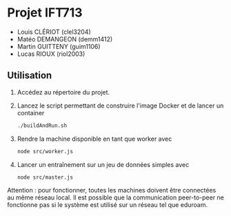 
# Projet IFT713

- Louis CLÉRIOT (clel3204)
- Matéo DEMANGEON (demm1412)
- Martin GUITTENY (guim1106)
- Lucas RIOUX (riol2003)

## Utilisation

1. Accédez au répertoire du projet.

2. Lancez le script permettant de construire l'image Docker et de lancer un container

    ```bash
    ./buildAndRun.sh
    ```

3. Rendre la machine disponible en tant que worker avec
    ```bash
    node src/worker.js
    ```

4. Lancer un entraînement sur un jeu de données simples avec
    ```bash
    node src/master.js
    ```

Attention : pour fonctionner, toutes les machines doivent être connectées au même réseau local.
Il est possible que la communication peer-to-peer ne fonctionne pas si le système est utilisé sur un réseau tel que eduroam.
